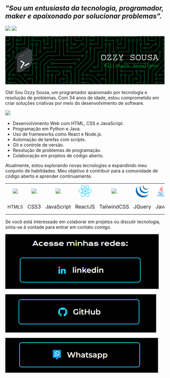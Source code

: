 ## _"Sou um entusiasta da tecnologia, programador, maker e apaixonado por solucionar problemas"._

![](https://visitor-badge.laobi.icu/badge?page_id=ozzysousa.ozzysousa)  [![](https://img.shields.io/github/followers/ozzysousa?label=Follow&style=social)](https://github.com/ozzysousa)

![Imagem Esticada](https://github.com/ozzysousa/ozzysousa/blob/main/assets/github-header-image%20(1).png?raw=true)


Olá! Sou Ozzy Sousa, um programador apaixonado por tecnologia e resolução de problemas. Com 34 anos de idade, estou comprometido em criar soluções criativas por meio do desenvolvimento de software.

[![](https://github-readme-stats-sigma-five.vercel.app/api?username=ozzysousa&show_icons=true&theme=radical&include_all_commits=true)](https://github.com/ozzysousa)

- Desenvolvimento Web com HTML, CSS e JavaScript.
- Programação em Python e Java.
- Uso de frameworks como React e Node.js.
- Automação de tarefas com scripts.
- Git e controle de versão.
- Resolução de problemas de programação.
- Colaboração em projetos de código aberto.

Atualmente, estou explorando novas tecnologias e expandindo meu conjunto de habilidades. Meu objetivo é contribuir para a comunidade de código aberto e aprender continuamente.
<table >
  <tr align="center">
    <td ><img src="https://camo.githubusercontent.com/b9fe9f8e52c6fd30d814c24f3eb71cb09d7f5bc82d7f67a384055de93fdbb0bf/68747470733a2f2f696d672e69636f6e73382e636f6d2f636f6c6f722f34382f3030303030302f68746d6c2d352d2d76312e706e67" width="48x"/></td>
    <td><img src="https://camo.githubusercontent.com/dc75aee770dff630309493116eeebd6a39c7042e4e94780a5e6c8f107bebe76f/68747470733a2f2f696d672e69636f6e73382e636f6d2f636f6c6f722f34382f3030303030302f637373332e706e67" width="48x"/></td>
    <td><img src="https://uxwing.com/wp-content/themes/uxwing/download/brands-and-social-media/javascript-programming-language-icon.png" width="43x"/></td>
    <td><img src="https://raw.githubusercontent.com/devicons/devicon/1119b9f84c0290e0f0b38982099a2bd027a48bf1/icons/react/react-original.svg" width="43x"/></td>
    <td><img src="https://upload.wikimedia.org/wikipedia/commons/thumb/d/d5/Tailwind_CSS_Logo.svg/2048px-Tailwind_CSS_Logo.svg.png" width="48x"/></td>
    <td><img src="https://raw.githubusercontent.com/devicons/devicon/1119b9f84c0290e0f0b38982099a2bd027a48bf1/icons/jquery/jquery-original.svg" width="43x"/></td>
    <td><img src="https://raw.githubusercontent.com/devicons/devicon/1119b9f84c0290e0f0b38982099a2bd027a48bf1/icons/java/java-original.svg" width="48x"/></td>
    <td><img src="https://raw.githubusercontent.com/devicons/devicon/1119b9f84c0290e0f0b38982099a2bd027a48bf1/icons/php/php-original.svg" width="50x"/></td>
    <td><img src="https://raw.githubusercontent.com/devicons/devicon/1119b9f84c0290e0f0b38982099a2bd027a48bf1/icons/mysql/mysql-original.svg" width="43x"/></td>
    <td><img src="https://raw.githubusercontent.com/devicons/devicon/1119b9f84c0290e0f0b38982099a2bd027a48bf1/icons/figma/figma-original.svg" width="43x"/></td>
    <td><img src="https://camo.githubusercontent.com/0c9a930bd32192f585b6b9ad5fcb75409d39f8a0613115caed636d6882263718/68747470733a2f2f696d672e69636f6e73382e636f6d2f666c75656e63792f34382f3030303030302f6769746875622e706e67" width="48x"/></td>
    <td><img src="https://camo.githubusercontent.com/2f7d9c653bd1edd735b3db07d7c4b47ae45959e17c14053fa4f543ac93cc1a8c/68747470733a2f2f696d672e69636f6e73382e636f6d2f636f6c6f722f34382f3030303030302f76697375616c2d73747564696f2d636f64652d323031392e706e67" width="48x"/></td>
  </tr >
  <tr align="center" >
   <td><font size="">HTML5 </td>
    <td><font size="3">CSS3 </td>
    <td><font size="3">JavaScript </td>
    <td><font size="3">ReactJS </td>
    <td><font size="3">TailwindCSS </td>
    <td><font size="3">JQuery </td>
    <td><font size="3">Java </td>
    <td><font size="3">PHP </td>
    <td><font size="3">MySQL </td>
    <td><font size="3">Figma </td>
    <td><font size="3">GitHub </td>
    <td><font size="3">VS Code</td>
   </tr>
</table>
Se você está interessado em colaborar em projetos ou discutir tecnologia, sinta-se à vontade para entrar em contato comigo.


[![Github Sponsorship](assets/linkedin.png)](https://www.linkedin.com/in/sousabelcher/)


[![Github Sponsorship](assets/github.png)](https://github.com/ozzysousa)

[![Github Sponsorship](assets/whatsapp.png)](https://wa.me/5561992567936?text=ol%C3%A1+Ozzy%2C+v%C3%AD+seu+perfil+no+Github...)






<!--
![Metrics](https://metrics.lecoq.io/kattni?template=classic&notable=1&languages=1&achievements=1&base.indepth=false&base.hireable=false&languages.limit=8&languages.threshold=0%25&languages.other=false&languages.colors=github&languages.sections=most-used&languages.indepth=false&languages.analysis.timeout=15&languages.categories=markup%2C%20programming&languages.recent.categories=markup%2C%20programming&languages.recent.load=300&languages.recent.days=14&achievements.threshold=C&achievements.secrets=true&achievements.display=detailed&achievements.limit=0&notable.from=organization&notable.repositories=false&notable.indepth=false&notable.types=commit&config.timezone=America%2FDetroit)

[![trophy](https://github-profile-trophy.vercel.app/?username=ryo-ma&theme=onedark)](https://github.com/ryo-ma/github-profile-trophy)
-->
